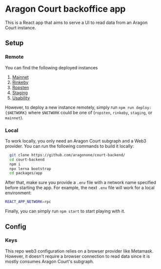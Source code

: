 # Aragon Court backoffice app

This is a React app that aims to serve a UI to read data from an Aragon Court instance.

## Setup

### Remote

You can find the following deployed instances

1. [Mainnet](https://aragon-court.firebaseapp.com/)
2. [Rinkeby](https://aragon-court-rinkeby.firebaseapp.com/)
3. [Ropsten](https://aragon-court-ropsten.firebaseapp.com/)
4. [Staging](https://aragon-court-staging.firebaseapp.com/)
5. [Usability](https://aragon-court-usability.firebaseapp.com/)

However, to deploy a new instance remotely, simply run `npm run deploy:{$NETWORK}` where `$NETWORK` could be one of (`ropsten`, `rinkeby`, `staging`, or `mainnet`).

### Local

To work locally, you only need an Aragon Court subgraph and a Web3 provider. 
You can run the following commands to build it locally:

```bash
  git clone https://github.com/aragonone/court-backend/
  cd court-backend
  npm i
  npx lerna bootstrap
  cd packages/app
```
 
After that, make sure you provide a `.env` file with a network name specified before starting the app.
For example, the next `.env` file will work for a local environment:

```bash
REACT_APP_NETWORK=rpc
```

Finally, you can simply run `npm start` to start playing with it.

## Config

### Keys

This repo web3 configuration relies on a browser provider like Metamask. However, it doesn't require a browser connection to read data since it is mostly consumes Aragon Court's subgraph.
